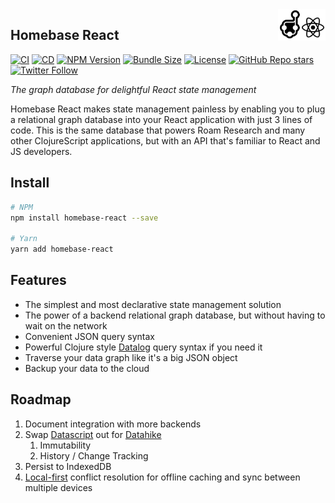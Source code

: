 <img src="https://github.com/homebaseio/homebase-react/raw/master/public/images/logo-blk.png" height="50" align="right">

## Homebase React

[![CI](https://github.com/homebaseio/homebase-react/workflows/CI/badge.svg)](https://github.com/homebaseio/homebase-react/actions?query=workflow%3ACI)
[![CD](https://github.com/homebaseio/homebase-react/workflows/CD/badge.svg)](https://github.com/homebaseio/homebase-react/actions?query=workflow%3ACD)
[![NPM Version](https://img.shields.io/npm/v/homebase-react)](https://www.npmjs.com/package/homebase-react)
[![Bundle Size](https://img.shields.io/bundlephobia/minzip/homebase-react)](https://www.npmjs.com/package/homebase-react)
[![License](https://img.shields.io/github/license/homebaseio/homebase-react.svg)](LICENSE)
[![GitHub Repo stars](https://img.shields.io/github/stars/homebaseio/homebase-react?style=social)](https://github.com/homebaseio/homebase-react)
[![Twitter Follow](https://img.shields.io/twitter/follow/homebase__io?label=Follow&style=social)](https://twitter.com/homebase__io)

*The graph database for delightful React state management*


Homebase React makes state management painless by enabling you to plug a relational graph database into your React application with just 3 lines of code. This is the same database that powers Roam Research and many other ClojureScript applications, but with an API that's familiar to React and JS developers.

## Install

```bash
# NPM
npm install homebase-react --save

# Yarn
yarn add homebase-react
```
## Features
- The simplest and most declarative state management solution
- The power of a backend relational graph database, but without having to wait on the network
- Convenient JSON query syntax
- Powerful Clojure style [Datalog](https://docs.datomic.com/on-prem/query.html) query syntax if you need it
- Traverse your data graph like it's a big JSON object
- Backup your data to the cloud

## Roadmap

1. Document integration with more backends
1. Swap [Datascript](https://github.com/tonsky/datascript) out for [Datahike](https://github.com/replikativ/datahike)
    1. Immutability
    1. History / Change Tracking
2. Persist to IndexedDB
3. [Local-first](https://www.inkandswitch.com/local-first.html) conflict resolution for offline caching and sync between multiple devices